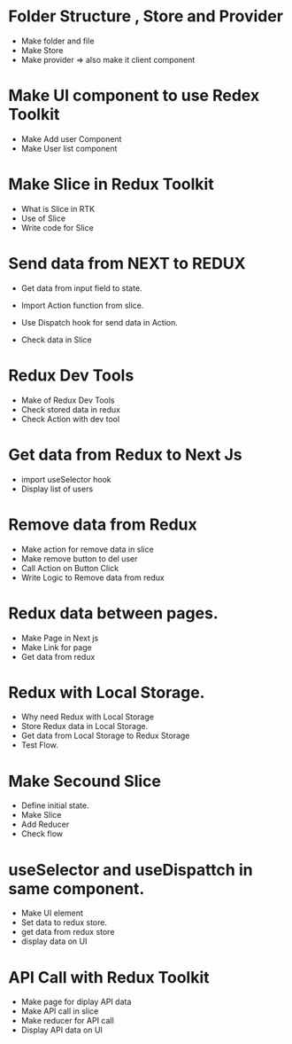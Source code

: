 # Folder Structure , Store and Provider

- Make folder and file
- Make Store
- Make provider => also make it client component

# Make UI component to use Redex Toolkit

- Make Add user Component
- Make User list component

# Make Slice in Redux Toolkit

- What is Slice in RTK
- Use of Slice
- Write code for Slice

# Send data from NEXT to REDUX

- Get data from input field to state.
- Import Action function from slice.
- Use Dispatch hook for send data in Action.

- Check data in Slice

# Redux Dev Tools

- Make of Redux Dev Tools
- Check stored data in redux
- Check Action with dev tool

# Get data from Redux to Next Js

- import useSelector hook
- Display list of users

# Remove data from Redux

- Make action for remove data in slice
- Make remove button to del user
- Call Action on Button Click
- Write Logic to Remove data from redux

# Redux data between pages.

- Make Page in Next js
- Make Link for page
- Get data from redux

# Redux with Local Storage.

- Why need Redux with Local Storage
- Store Redux data in Local Storage.
- Get data from Local Storage to Redux Storage
- Test Flow.

# Make Secound Slice

- Define initial state.
- Make Slice
- Add Reducer
- Check flow

# useSelector and useDispattch in same component.

- Make UI element
- Set data to redux store.
- get data from redux store
- display data on UI

# API Call with Redux Toolkit

- Make page for diplay API data
- Make API call in slice
- Make reducer for API call
- Display API data on UI
